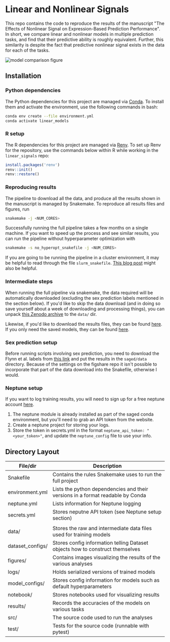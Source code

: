 # Linear and Nonlinear Signals
This repo contains the code to reproduce the results of the manuscript "The Effects of Nonlinear Signal on Expression-Based Prediction Performance".
In short, we compare linear and nonlinear models in multiple prediction tasks, and find that their predictive ability is roughly equivalent.
Further, this similarity is despite the fact that predictive nonlinear signal exists in the data for each of the tasks.

![model comparison figure](https://raw.githubusercontent.com/greenelab/linear_signal/master/figures/full_signal_combined.svg)

## Installation

### Python dependencies
The Python dependencies for this project are managed via [Conda](https://docs.conda.io/en/latest/miniconda.html).
To install them and activate the environment, use the following commands in bash:

``` bash
conda env create --file environment.yml
conda activate linear_models
```

### R setup
The R dependencies for this project are managed via [Renv](https://rstudio.github.io/renv/articles/renv.html).
To set up Renv for the repository, use the commands below within R while working in the `linear_signals` repo:

``` R
install.packages('renv')
renv::init()
renv::restore()
```

### Reproducing results
The pipeline to download all the data, and produce all the results shown in the manuscript is managed by Snakemake.
To reproduce all results files and figures, run
``` bash
snakemake -j <NUM_CORES>
```

Successfully running the full pipeline takes a few months on a single machine. 
If you want to speed up the process and see similar results, you can run the pipeline without hyperparameter optimization with

``` bash
snakemake -s no_hyperopt_snakefile -j <NUM_CORES>
```

If you are going to be running the pipeline in a cluster environment, it may be helpful to read through the file `slurm_snakefile`. 
[This blog post](https://bluegenes.github.io/snakemake-via-slurm/) might also be helpful.


### Intermediate steps
When running the full pipeline via snakemake, the data required will be automatically downloaded (excluding the sex prediction labels mentioned in the section below). 
If you'd like to skip the data download (and in doing so save yourself about a week of downloading and processing things), you can unpack [this Zenodo archive](TODO) to the `data/` dir.

Likewise, if you'd like to download the results files, they can be found [here](TODO).
If you only need the saved models, they can be found [here](TODO).

### Sex prediction setup
Before running scripts involving sex prediction, you need to download the Flynn et al. labels from [this link](https://figshare.com/s/985621c1705043421962) and put the results in the `saged/data` directory.
Because of the settings on the figshare repo it isn't possible to incorporate that part of the data download into the Snakefile, otherwise I would.


### Neptune setup 
If you want to log training results, you will need to sign up for a free neptune account [here](https://neptune.ai/).
1. The neptune module is already installed as part of the saged conda environment, but you'll need to grab an API token from the website.
2. Create a neptune project for storing your logs.
3. Store the token in secrets.yml in the format `neptune_api_token: "<your_token>"`, and update the `neptune_config` file to use your info.

## Directory Layout
|File/dir|Description|
|--------|-----------|
|Snakefile | Contains the rules Snakemake uses to run the full project |
|environment.yml | Lists the python dependencies and their versions in a format readable by Conda |
|neptune.yml | Lists information for Neptune logging |
|secrets.yml | Stores neputne API token (see Neptune setup section) |
|||
|data/| Stores the raw and intermediate data files used for training models |\
|dataset_configs/| Stores config information telling Dataset objects how to construct themselves |
|figures/| Contains images visualizing the results of the various analyses |
|logs/| Holds serialized versions of trained models |
|model_configs/| Stores config information for models such as default hyperparameters |
|notebook/| Stores notebooks used for visualizing results |
|results/| Records the accuracies of the models on various tasks |
|src/| The source code used to run the analyses |
|test/| Tests for the source code (runnable with pytest) |

